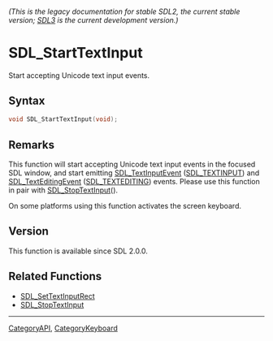 ###### (This is the legacy documentation for stable SDL2, the current stable version; [SDL3](https://wiki.libsdl.org/SDL3/) is the current development version.)
# SDL_StartTextInput

Start accepting Unicode text input events.

## Syntax

```c
void SDL_StartTextInput(void);

```

## Remarks

This function will start accepting Unicode text input events in the focused
SDL window, and start emitting [SDL_TextInputEvent](SDL_TextInputEvent)
([SDL_TEXTINPUT](SDL_TEXTINPUT)) and
[SDL_TextEditingEvent](SDL_TextEditingEvent)
([SDL_TEXTEDITING](SDL_TEXTEDITING)) events. Please use this function in
pair with [SDL_StopTextInput](SDL_StopTextInput)().

On some platforms using this function activates the screen keyboard.

## Version

This function is available since SDL 2.0.0.

## Related Functions

* [SDL_SetTextInputRect](SDL_SetTextInputRect)
* [SDL_StopTextInput](SDL_StopTextInput)

----
[CategoryAPI](CategoryAPI), [CategoryKeyboard](CategoryKeyboard)

